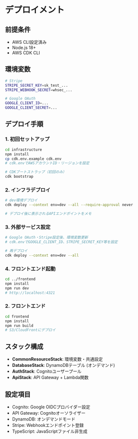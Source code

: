 # デプロイメント

## 前提条件
- AWS CLI設定済み
- Node.js 18+
- AWS CDK CLI

## 環境変数
```bash
# Stripe
STRIPE_SECRET_KEY=sk_test_...
STRIPE_WEBHOOK_SECRET=whsec_...

# Google OAuth
GOOGLE_CLIENT_ID=...
GOOGLE_CLIENT_SECRET=...
```

## デプロイ手順

### 1. 初回セットアップ
```bash
cd infrastructure
npm install
cp cdk.env.example cdk.env
# cdk.envでAWSアカウントID・リージョンを設定

# CDKブートストラップ（初回のみ）
cdk bootstrap
```

### 2. インフラデプロイ
```bash
# dev環境デプロイ
cdk deploy --context env=dev --all --require-approval never

# デプロイ後に表示されるAPIエンドポイントをメモ
```

### 3. 外部サービス設定
```bash
# Google OAuth・Stripe設定後、環境変数更新
# cdk.envでGOOGLE_CLIENT_ID、STRIPE_SECRET_KEY等を設定

# 再デプロイ
cdk deploy --context env=dev --all
```

### 4. フロントエンド起動
```bash
cd ../frontend
npm install
npm run dev
# http://localhost:4321
```

### 2. フロントエンド
```bash
cd frontend
npm install
npm run build
# S3/CloudFrontにデプロイ
```

## スタック構成
- **CommonResourceStack**: 環境変数・共通設定
- **DatabaseStack**: DynamoDBテーブル (オンデマンド)
- **AuthStack**: Cognitoユーザープール
- **ApiStack**: API Gateway + Lambda関数

## 設定項目
- Cognito: Google OIDCプロバイダー設定
- API Gateway: Cognitoオーソライザー
- DynamoDB: オンデマンドモード
- Stripe: Webhookエンドポイント登録
- TypeScript: JavaScriptファイル非生成